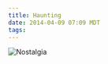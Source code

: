 ```yaml
---
title: Haunting
date: 2014-04-09 07:09 MDT
tags:
---
```

<img src="/images/haunting_manvsmagic.png" alt="Nostalgia" />

